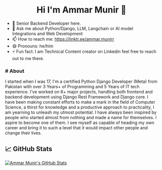 <h1 align="center">Hi I'm Ammar Munir 👋  </h1>


- 🔭 Senior Backend Developer here.
- 💬 Ask me about Python/Django, LLM, Langchain or AI model Integrations and Web Development
- 📫 How to reach me: https://linktr.ee/ammar.munirr
- 😄 Pronouns: he/him
- ⚡ Fun fact: I am Technical Content creator on Linkedin feel free to reach out to me there.

### # About
I started when I was 17, I'm a certified Python Django Developer (Meta) from Pakistan with over 3 Years+ of Programming and 5 Years of IT tech experience. I've worked on 6+ major projects, handling both frontend and backend development using Django Rest Framework and Django core. I have been making constant efforts to make a mark in the field of Computer Science, a thirst for knowledge and a productive approach to practicality, I am yearning to unleash my utmost potential. I have always been inspired by people who started almost from nothing and made a name for themselves. I aspire to become one of them. I see myself as capable of heading my own career and bring it to such a level that it would impact other people and change their lives.

## &#x1f4c8; GitHub Stats

<a href="https://github.com/ammar-munirr/ammar-munirr">
  <img align="center" src="https://github-readme-stats.vercel.app/api?username=ammar-munirr&show_icons=true&line_height=27&count_private=true&title_color=ffffff&text_color=c9cacc&icon_color=2bbc8a&bg_color=1d1f21" alt="Ammar Munir's GitHub Stats" />
</a>
